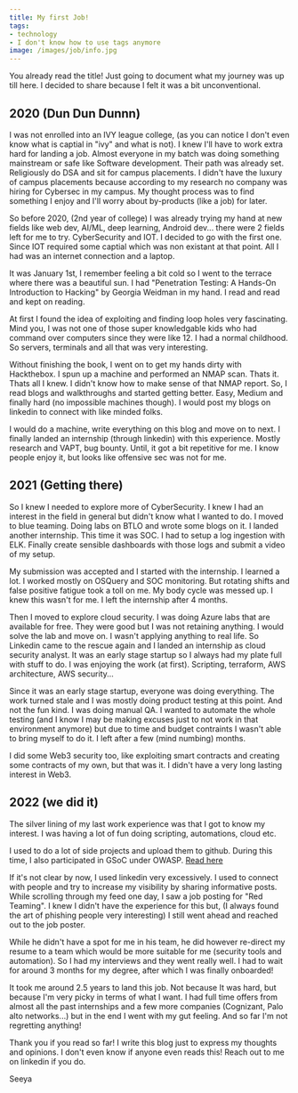 ```yaml
---
title: My first Job!
tags:
- technology
- I don't know how to use tags anymore
image: /images/job/info.jpg
---
```


You already read the title! Just going to document what my journey was up till here. I decided to share because I felt it was a bit unconventional.

<!--more-->

## 2020 (Dun Dun Dunnn)

I was not enrolled into an IVY league college, (as you can notice I don't even know what is captial in "ivy" and what is not). I knew I'll have to work extra hard for landing a job. Almost everyone in my batch was doing something mainstream or safe like Software development. Their path was already set. Religiously do DSA and sit for campus placements. I didn't have the luxury of campus placements because according to my research no company was hiring for Cybersec in my campus. My thought process was to find something I enjoy and I'll worry about by-products (like a job) for later.


So before 2020, (2nd year of college) I was already trying my hand at new fields like web dev, AI/ML, deep learning, Android dev... there were 2 fields left for me to try. CyberSecurity and IOT. I decided to go with the first one. Since IOT required some captial which was non existant at that point. All I had was an internet connection and a laptop.

It was January 1st, I remember feeling a bit cold so I went to the terrace where there was a beautiful sun. I had "Penetration Testing: A Hands-On Introduction to Hacking" by Georgia Weidman in my hand. I read and read and kept on reading. 

At first I found the idea of exploiting and finding loop holes very fascinating. Mind you, I was not one of those super knowledgable kids who had command over computers since they were like 12. I had a normal childhood. So servers, terminals and all that was very interesting. 

Without finishing the book, I went on to get my hands dirty with Hackthebox. I spun up a machine and performed an NMAP scan. Thats it. Thats all I knew. I didn't know how to make sense of that NMAP report. So, I read blogs and walkthroughs and started getting better. Easy, Medium and finally hard (no impossible machines though). I would post my blogs on linkedin to connect with like minded folks.

I would do a machine, write everything on this blog and move on to next. I finally landed an internship (through linkedin) with this experience. Mostly research and VAPT, bug bounty. Until, it got a bit repetitive for me. I know people enjoy it, but looks like offensive sec was not for me.

## 2021 (Getting there)

So I knew I needed to explore more of CyberSecurity. I knew I had an interest in the field in general but didn't know what I wanted to do. I moved to blue teaming. Doing labs on BTLO and wrote some blogs on it. I landed another internship. This time it was SOC. I had to setup a log ingestion with ELK. Finally create sensible dashboards with those logs and submit a video of my setup.

My submission was accepted and I started with the internship. I learned a lot. I worked mostly on OSQuery and SOC monitoring. But rotating shifts and false positive fatigue took a toll on me. My body cycle was messed up. I knew this wasn't for me. I left the internship after 4 months.

Then I moved to explore cloud security. I was doing Azure labs that are available for free. They were good but I was not retaining anything. I would solve the lab and move on. I wasn't applying anything to real life. So Linkedin came to the rescue again and I landed an internship as cloud security analyst. It was an early stage startup so I always had my plate full with stuff to do. I was enjoying the work (at first). Scripting, terraform, AWS architecture, AWS security... 

Since it was an early stage startup, everyone was doing everything. The work turned stale and I was mostly doing product testing at this point. And not the fun kind. I was doing manual QA. I wanted to automate the whole testing (and I know I may be making excuses just to not work in that environment anymore) but due to time and budget contraints I wasn't able to bring myself to do it. I left after a few (mind numbing) months.

I did some Web3 security too, like exploiting smart contracts and creating some contracts of my own, but that was it. I didn't have a very long lasting interest in Web3.

## 2022 (we did it)

The silver lining of my last work experience was that I got to know my interest. I was having a lot of fun doing scripting, automations, cloud etc.

I used to do a lot of side projects and upload them to github. During this time, I also participated in GSoC under OWASP. [Read here](https://vandanrohatgi.github.io/2022/09/06/GSoC-Experience.html)

If it's not clear by now, I used linkedin very excessively. I used to connect with people and try to increase my visibility by sharing informative posts. While scrolling through my feed one day, I saw a job posting for "Red Teaming". I knew I didn't have the experience for this but, (I always found the art of phishing people very interesting) I still went ahead and reached out to the job poster. 

While he didn't have a spot for me in his team, he did however re-direct my resume to a team which would be more suitable for me (security tools and automation). So I had my interviews and they went really well. I had to wait for around 3 months for my degree, after which I was finally onboarded!

It took me around 2.5 years to land this job. Not because It was hard, but because I'm very picky in terms of what I want. I had full time offers from almost all the past internships and a few more companies (Cognizant, Palo alto networks...) but in the end I went with my gut feeling. And so far I'm not regretting anything!


Thank you if you read so far! I write this blog just to express my thoughts and opinions. I don't even know if anyone even reads this! Reach out to me on linkedin if you do.

Seeya
